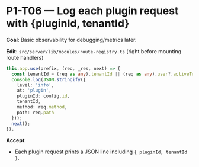 # P1-T06 — Log each plugin request with {pluginId, tenantId}

**Goal**: Basic observability for debugging/metrics later.

**Edit**: `src/server/lib/modules/route-registry.ts` (right before mounting route handlers)
```ts
this.app.use(prefix, (req, _res, next) => {
  const tenantId = (req as any).tenantId || (req as any).user?.activeTenantId || 'unknown';
  console.log(JSON.stringify({
    level: 'info',
    at: 'plugin',
    pluginId: config.id,
    tenantId,
    method: req.method,
    path: req.path
  }));
  next();
});
```

**Accept**:
- Each plugin request prints a JSON line including `{ pluginId, tenantId }`.
